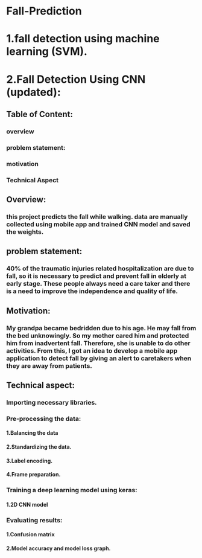 # Fall-Prediction
# 1.fall detection using machine learning (SVM).
# 2.Fall Detection Using CNN (updated):
## Table of Content:
   ### overview
   ### problem statement:
   ### motivation
   ### Technical Aspect
 
## Overview:
   ### this project predicts the fall while walking. data are manually collected using mobile app and trained CNN model and saved the weights.
## problem statement:
   ### 40% of the traumatic injuries related hospitalization are due to fall, so it is necessary to predict and prevent fall in elderly at early stage. These people always need a care taker and there is a need to improve the independence and quality of life.
## Motivation:
   ### My grandpa became bedridden due to his age. He may fall from the bed unknowingly. So my mother cared him and protected him from inadvertent fall. Therefore, she is unable to do other activities. From this, I got an idea to develop a mobile app application to detect fall by giving an alert to caretakers when they are away from patients.
## Technical aspect:
   ### Importing necessary libraries.
   
   ### Pre-processing the data:
   #### 1.Balancing the data
   #### 2.Standardizing the data.
   #### 3.Label encoding.
   #### 4.Frame preparation.
   
   ### Training a deep learning model using keras:
   #### 1.2D CNN model
   
   ### Evaluating results:
   #### 1.Confusion matrix
   #### 2.Model accuracy and model loss graph.
   

